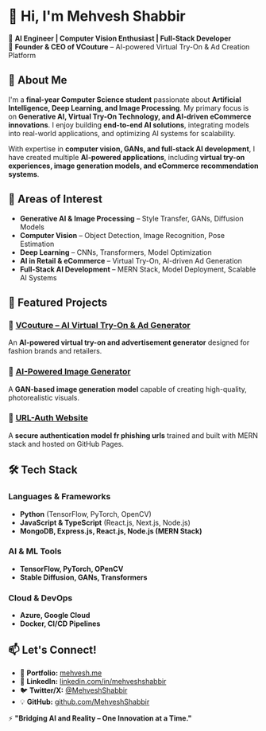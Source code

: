 # 👋 Hi, I'm Mehvesh Shabbir  

🚀 **AI Engineer | Computer Vision Enthusiast | Full-Stack Developer**  
📍 **Founder & CEO of VCouture** – AI-powered Virtual Try-On & Ad Creation Platform  

## 🧠 About Me  

I'm a **final-year Computer Science student** passionate about **Artificial Intelligence, Deep Learning, and Image Processing**. My primary focus is on **Generative AI, Virtual Try-On Technology, and AI-driven eCommerce innovations**. I enjoy building **end-to-end AI solutions**, integrating models into real-world applications, and optimizing AI systems for scalability.  

With expertise in **computer vision, GANs, and full-stack AI development**, I have created multiple **AI-powered applications**, including **virtual try-on experiences, image generation models, and eCommerce recommendation systems**.  

## 🔬 Areas of Interest  

- **Generative AI & Image Processing** – Style Transfer, GANs, Diffusion Models  
- **Computer Vision** – Object Detection, Image Recognition, Pose Estimation  
- **Deep Learning** – CNNs, Transformers, Model Optimization  
- **AI in Retail & eCommerce** – Virtual Try-On, AI-driven Ad Generation  
- **Full-Stack AI Development** – MERN Stack, Model Deployment, Scalable AI Systems  

## 📌 Featured Projects  

<h3>🔹 <a href="https://github.com/MehveshShabbir/vcouture">VCouture – AI Virtual Try-On & Ad Generator</a></h3>
<p>An <strong>AI-powered virtual try-on and advertisement generator</strong> designed for fashion brands and retailers.</p>

<h3>🔹 <a href="https://github.com/MehveshShabbir/ai-image-generator">AI-Powered Image Generator</a></h3>
<p>A <strong>GAN-based image generation model</strong> capable of creating high-quality, photorealistic visuals.</p>

<h3>🔹 <a href="https://mehveshshabbir.github.io/url-auth/">URL-Auth Website</a></h3>
<p>A <strong>secure authentication model fr phishing urls</strong> trained and built with MERN stack and hosted on GitHub Pages.</p>

## 🛠️ Tech Stack  

### **Languages & Frameworks**  
- **Python** (TensorFlow, PyTorch, OpenCV)  
- **JavaScript & TypeScript** (React.js, Next.js, Node.js)  
- **MongoDB, Express.js, React.js, Node.js (MERN Stack)**  

### **AI & ML Tools**  
- **TensorFlow, PyTorch, OPenCV**  
- **Stable Diffusion, GANs, Transformers**  

### **Cloud & DevOps**  
- **Azure, Google Cloud**  
- **Docker, CI/CD Pipelines**  

## 📫 Let's Connect!  

- 🔗 **Portfolio:** [mehvesh.me](https://mehvesh.me)  
- 📝 **LinkedIn:** [linkedin.com/in/mehveshshabbir](https://www.linkedin.com/in/mehvesh-shabbir-368702296)  
- 🐦 **Twitter/X:** [@MehveshShabbir](https://twitter.com/MehveshShabbir)  
- 💡 **GitHub:** [github.com/MehveshShabbir](https://github.com/MehveshShabbir)  

⚡ **"Bridging AI and Reality – One Innovation at a Time."**  
